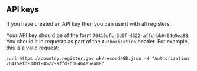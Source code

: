 ## API keys

If you have created an API key then you can use it with all registers.

Your API key should be of the form `76415efc-3d0f-4522-affd-bb6464e5ea88`. You should it in requests as part of the `Authorization` header. For example, this is a valid request:

```
curl https://country.register.gov.uk/record/GB.json -H "Authorization: 76415efc-3d0f-4522-affd-bb6464e5ea88"
```
